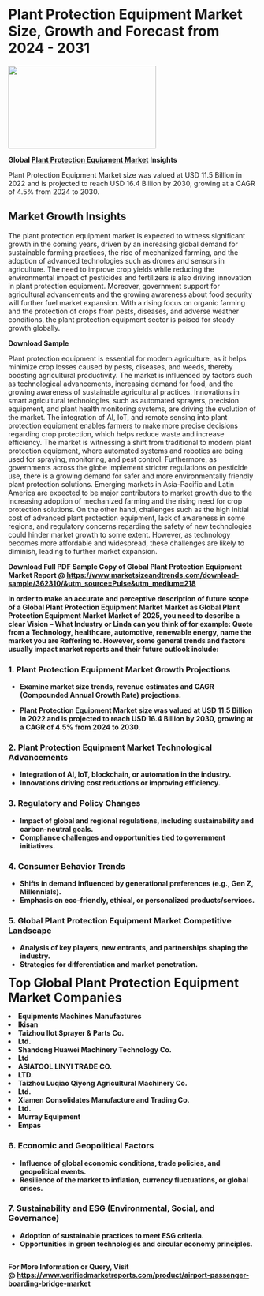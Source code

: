 <H1>Plant Protection Equipment Market Size, Growth and Forecast from 2024 - 2031</H1><img class="aligncenter size-medium wp-image-584254" src="https://thirdeyenews.in/wp-content/uploads/2024/09/Global-Market-Research-300x168.jpeg" alt="" width="300" height="168" /><p><strong>Global&nbsp;<a href="https://www.marketsizeandtrends.com/download-sample/362310/&amp;utm_source=Pulse&amp;utm_medium=218">Plant Protection Equipment Market</a> Insights</strong></p><p>Plant Protection Equipment Market size was valued at USD 11.5 Billion in 2022 and is projected to reach USD 16.4 Billion by 2030, growing at a CAGR of 4.5% from 2024 to 2030.</p><p><h2>Market Growth Insights</h2> <p>The plant protection equipment market is expected to witness significant growth in the coming years, driven by an increasing global demand for sustainable farming practices, the rise of mechanized farming, and the adoption of advanced technologies such as drones and sensors in agriculture. The need to improve crop yields while reducing the environmental impact of pesticides and fertilizers is also driving innovation in plant protection equipment. Moreover, government support for agricultural advancements and the growing awareness about food security will further fuel market expansion. With a rising focus on organic farming and the protection of crops from pests, diseases, and adverse weather conditions, the plant protection equipment sector is poised for steady growth globally.</p> <p><strong>Download Sample</strong></p> <p>Plant protection equipment is essential for modern agriculture, as it helps minimize crop losses caused by pests, diseases, and weeds, thereby boosting agricultural productivity. The market is influenced by factors such as technological advancements, increasing demand for food, and the growing awareness of sustainable agricultural practices. Innovations in smart agricultural technologies, such as automated sprayers, precision equipment, and plant health monitoring systems, are driving the evolution of the market. The integration of AI, IoT, and remote sensing into plant protection equipment enables farmers to make more precise decisions regarding crop protection, which helps reduce waste and increase efficiency. The market is witnessing a shift from traditional to modern plant protection equipment, where automated systems and robotics are being used for spraying, monitoring, and pest control. Furthermore, as governments across the globe implement stricter regulations on pesticide use, there is a growing demand for safer and more environmentally friendly plant protection solutions. Emerging markets in Asia-Pacific and Latin America are expected to be major contributors to market growth due to the increasing adoption of mechanized farming and the rising need for crop protection solutions. On the other hand, challenges such as the high initial cost of advanced plant protection equipment, lack of awareness in some regions, and regulatory concerns regarding the safety of new technologies could hinder market growth to some extent. However, as technology becomes more affordable and widespread, these challenges are likely to diminish, leading to further market expansion.</p> <p><strong></p><p><span class=""><strong>Download Full PDF Sample Copy of Global Plant Protection Equipment Market Report</strong> @ <a href="https://www.marketsizeandtrends.com/download-sample/362310/&amp;utm_source=Pulse&amp;utm_medium=218" target="_blank">https://www.marketsizeandtrends.com/download-sample/362310/&amp;utm_source=Pulse&amp;utm_medium=218</a></span></p><p>In order to make an accurate and perceptive description of future scope of a Global&nbsp;Plant Protection Equipment Market Market as Global&nbsp;Plant Protection Equipment Market Market of 2025, you need to describe a clear Vision &ndash; What Industry or Linda can you think of for example: Quote from a Technology, healthcare, automotive, renewable energy, name the market you are Reffering to. However, some general trends and factors usually impact market reports and their future outlook include:</p><h3>1.&nbsp;<strong>Plant Protection Equipment Market Growth Projections</strong></h3><ul><li>Examine market size trends, revenue estimates and CAGR (Compounded Annual Growth Rate) projections.</li><li><p>Plant Protection Equipment Market size was valued at USD 11.5 Billion in 2022 and is projected to reach USD 16.4 Billion by 2030, growing at a CAGR of 4.5% from 2024 to 2030.</p></li></ul><h3>2.&nbsp;<strong>Plant Protection Equipment Market Technological Advancements</strong></h3><ul><li>Integration of AI, IoT, blockchain, or automation in the industry.</li><li>Innovations driving cost reductions or improving efficiency.</li></ul><h3>3.&nbsp;<strong>Regulatory and Policy Changes</strong></h3><ul><li>Impact of global and regional regulations, including sustainability and carbon-neutral goals.</li><li>Compliance challenges and opportunities tied to government initiatives.</li></ul><h3>4.&nbsp;<strong>Consumer Behavior Trends</strong></h3><ul><li>Shifts in demand influenced by generational preferences (e.g., Gen Z, Millennials).</li><li>Emphasis on eco-friendly, ethical, or personalized products/services.</li></ul><h3>5.&nbsp;<strong>Global Plant Protection Equipment Market Competitive Landscape</strong></h3><ul><li>Analysis of key players, new entrants, and partnerships shaping the industry.</li><li>Strategies for differentiation and market penetration.</li></ul><p data-pm-slice="1 1 []"><span style="color: inherit; font-family: inherit; font-size: 25px;">Top Global Plant Protection Equipment Market Companies</span></p><div class="" data-test-id=""><p><li>Equipments Machines Manufactures</li><li> Ikisan</li><li> Taizhou Ilot Sprayer & Parts Co.</li><li> Ltd.</li><li> Shandong Huawei Machinery Technology Co.</li><li> Ltd</li><li> ASIATOOL LINYI TRADE CO.</li><li> LTD.</li><li> Taizhou Luqiao Qiyong Agricultural Machinery Co.</li><li> Ltd.</li><li> Xiamen Consolidates Manufacture and Trading Co.</li><li> Ltd.</li><li> Murray Equipment</li><li> Empas</li></p></div><h3>6.&nbsp;<strong>Economic and Geopolitical Factors</strong></h3><ul><li>Influence of global economic conditions, trade policies, and geopolitical events.</li><li>Resilience of the market to inflation, currency fluctuations, or global crises.</li></ul><h3>7.&nbsp;<strong>Sustainability and ESG (Environmental, Social, and Governance)</strong></h3><ul><li>Adoption of sustainable practices to meet ESG criteria.</li><li>Opportunities in green technologies and circular economy principles.</li></ul><h2><strong style="font-size: 14px;">For More Information or Query, Visit @&nbsp;</strong><a style="background-color: #ffffff; font-size: 14px;" href="https://www.marketsizeandtrends.com/report/plant-protection-equipment-market/" target="_blank">https://www.verifiedmarketreports.com/product/airport-passenger-boarding-bridge-market</a></h2>
